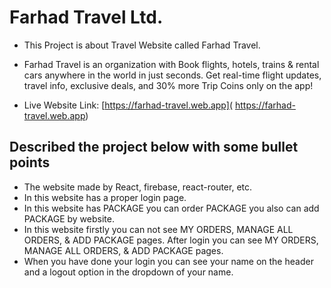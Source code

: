 # Farhad Travel Ltd.

* This Project is about Travel Website called Farhad Travel.

* Farhad Travel is an organization with Book flights, hotels, trains & rental cars anywhere in the world in just seconds. Get real-time flight updates, travel info, exclusive deals, and 30% more Trip Coins only on the app!

* Live Website Link: [https://farhad-travel.web.app]( https://farhad-travel.web.app)

## Described the project below with some bullet points
* The website made by React, firebase, react-router, etc.
* In this website has a proper login page.
* In this website has PACKAGE you can order PACKAGE you also can add PACKAGE by website.
* In this website firstly you can not see MY ORDERS, MANAGE ALL ORDERS, & ADD PACKAGE pages. After login you can see MY ORDERS, MANAGE ALL ORDERS, & ADD PACKAGE pages.
* When you have done your login you can see your name on the header and a logout option in the dropdown of your name.